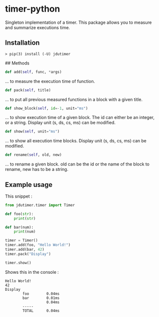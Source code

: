 # timer-python
 
Singleton implementation of a timer. This package allows you to measure and summarize executions time.


## Installation

``` console
> pip(3) install (-U) jdutimer
```

## Methods

``` python
def add(self, func, *args)
```
... to measure the execution time of function.

``` python
def pack(self, title)
```
... to put all previous measured functions in a block with a given title.

``` python
def show_block(self, id=-1, unit="ms")
```
... to show execution time of a given block. The id can either be an integer, or a string. Display unit (s, ds, cs, ms) can be modified.

``` python
def show(self, unit="ms")
```
... to show all execution time blocks. Display unit (s, ds, cs, ms) can be modified.

``` python
def rename(self, old, new)
```
... to rename a given block. old can be the id or the name of the block to rename, new has to be a string.


## Example usage

This snippet :
``` python
from jdutimer.timer import Timer

def foo(str):
    print(str)

def bar(num):
    print(num)

timer = Timer()
timer.add(foo, "Hello World!")
timer.add(bar, 42)
timer.pack("Display")

timer.show()
```

Shows this in the console :
``` console
Hello World!
42
Display 
        foo        0.04ms
        bar        0.01ms
                   0.04ms
        -----
        TOTAL      0.04ms
```
